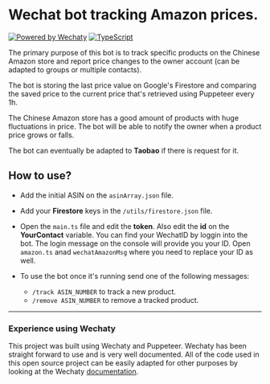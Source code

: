 # Wechat bot tracking Amazon prices.

[![Powered by Wechaty](https://img.shields.io/badge/Powered%20By-Wechaty-blue.svg)](https://github.com/chatie/wechaty)
[![TypeScript](https://img.shields.io/badge/%3C%2F%3E-TypeScript-blue.svg)](https://www.typescriptlang.org/)

The primary purpose of this bot is to track specific products on the Chinese Amazon store and report price changes to the owner account (can be adapted to groups or multiple contacts).

The bot is storing the last price value on Google's Firestore and comparing the saved price to the current price that's retrieved using Puppeteer every 1h.

The Chinese Amazon store has a good amount of products with huge fluctuations in price. The bot will be able to notify the owner when a product price grows or falls.

The bot can eventually be adapted to **Taobao** if there is request for it.

## How to use?

- Add the initial ASIN on the `asinArray.json` file.
- Add your **Firestore** keys in the `/utils/firestore.json` file.
- Open the `main.ts` file and edit the **token**. Also edit the **id** on the **YourContact** variable. You can find your WechatID by loggin into the bot. The login message on the console will provide you your ID. Open `amazon.ts` anad `wechatAmazonMsg` where you need to replace your ID as well.

- To use the bot once it's running send one of the following messages:
  - `/track ASIN_NUMBER` to track a new product.
  - `/remove ASIN_NUMBER` to remove a tracked product.

---

### Experience using Wechaty

This project was built using Wechaty and Puppeteer.
Wechaty has been straight forward to use and is very well documented. All of the code used in this open source project can be easily adapted for other purposes by looking at the Wechaty [documentation](https://github.com/wechaty/wechaty/blob/master/docs/index.md).

